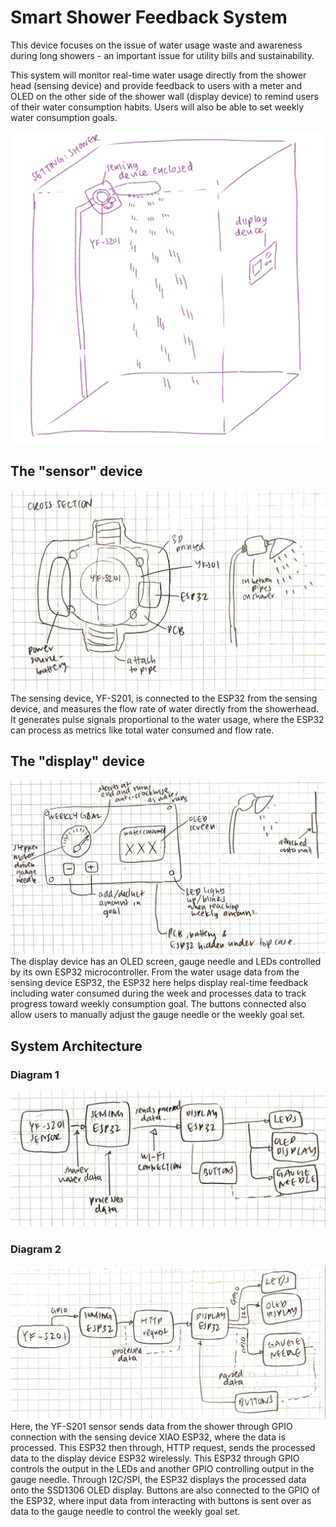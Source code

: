 # Smart Shower Feedback System

This device focuses on the issue of water usage waste and awareness during long showers - an important issue for utility bills and sustainability.

This system will monitor real-time water usage directly from the shower head (sensing device) and provide feedback to users with a meter and OLED on the other side of the shower wall (display device) to remind users of their water consumption habits. Users will also be able to set weekly water consumption goals.

![image](https://github.com/marjyang/techin514-final/blob/main/images/General%20sketch.png)

## The "sensor" device
![image](https://github.com/marjyang/techin514-final/blob/main/images/sensing_device.JPG)
The sensing device, YF-S201, is connected to the ESP32 from the sensing device, and measures the flow rate of water directly from the showerhead. It generates pulse signals proportional to the water usage, where the ESP32 can process as metrics like total water consumed and flow rate. 

## The "display" device
![image](https://github.com/marjyang/techin514-final/blob/main/images/display_device.JPG)
The display device has an OLED screen, gauge needle and LEDs controlled by its own ESP32 microcontroller. From the water usage data from the sensing device ESP32, the ESP32 here helps display real-time feedback including water consumed during the week and processes data to track progress toward weekly consumption goal. The buttons connected also allow users to manually adjust the gauge needle or the weekly goal set.

## System Architecture
### Diagram 1
![image](https://github.com/marjyang/techin514-final/blob/main/images/diagram1.JPG)

### Diagram 2
![image](https://github.com/marjyang/techin514-final/blob/main/images/diagram2.JPG)
Here, the YF-S201 sensor sends data from the shower through GPIO connection with the sensing device XIAO ESP32, where the data is processed. This ESP32 then through, HTTP request, sends the processed data to the display device ESP32 wirelessly. This ESP32 through GPIO controls the output in the LEDs and another GPIO controlling output in the gauge needle. Through I2C/SPI, the ESP32 displays the processed data onto the SSD1306 OLED display. Buttons are also connected to the GPIO of the ESP32, where input data from interacting with buttons is sent over as data to the gauge needle to control the weekly goal set.
